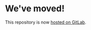 # We've moved!
This repository is now [hosted on GitLab](https://gitlab.com/ccrpc/bikemoves-gl-style).
